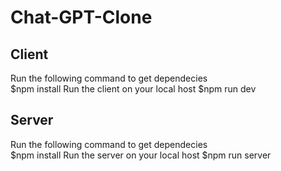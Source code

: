 # Chat-GPT-Clone

## Client
Run the following command to get dependecies  
$npm install
Run the client on your local host
$npm run dev

## Server
Run the following command to get dependecies  
$npm install
Run the server on your local host
$npm run server
